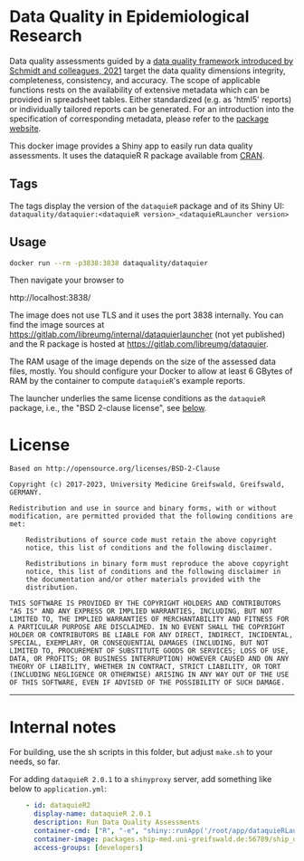 # Data Quality in Epidemiological Research

Data quality assessments guided by a
[data quality framework introduced by Schmidt and colleagues, 2021](doi:10.1186/s12874-021-01252-7)
target the data quality dimensions integrity, completeness, consistency, and
accuracy. The scope of applicable functions rests on the
availability of extensive metadata which can be provided in
spreadsheet tables. Either standardized (e.g. as 'html5' reports) or
individually tailored reports can be generated. For an introduction
into the specification of corresponding metadata, please refer to the
[package website](https://dataquality.qihs.uni-greifswald.de/Annotation_of_Metadata.html).

This docker image provides a Shiny app to easily run data quality assessments.
It uses the dataquieR R package
available from [CRAN](https://cran.r-project.org/package=dataquieR).

## Tags

The tags display the version of the `dataquieR` package and of its Shiny UI:
`dataquality/dataquier:<dataquieR version>_<dataquieRLauncher version>`

## Usage

```bash
docker run --rm -p3838:3838 dataquality/dataquier
```

Then navigate your browser to 

http://localhost:3838/

The image does not use TLS and it uses the port 3838 internally. You can find
the image sources at https://gitlab.com/libreumg/internal/dataquierlauncher
(not yet published) and the R package is hosted at 
https://gitlab.com/libreumg/dataquier.

The RAM usage of the image depends on the size of the assessed data files, 
mostly. You should configure your Docker to allow at least 6 GBytes of RAM
by the container to compute `dataquieR`'s example reports.

The launcher underlies the same license conditions as the `dataquieR` package,
i.e.,	the "BSD 2-clause license", see [below](#license).

# License

```
Based on http://opensource.org/licenses/BSD-2-Clause

Copyright (c) 2017-2023, University Medicine Greifswald, Greifswald, GERMANY.

Redistribution and use in source and binary forms, with or without
modification, are permitted provided that the following conditions are
met:

    Redistributions of source code must retain the above copyright
    notice, this list of conditions and the following disclaimer.

    Redistributions in binary form must reproduce the above copyright
    notice, this list of conditions and the following disclaimer in
    the documentation and/or other materials provided with the
    distribution.

THIS SOFTWARE IS PROVIDED BY THE COPYRIGHT HOLDERS AND CONTRIBUTORS
"AS IS" AND ANY EXPRESS OR IMPLIED WARRANTIES, INCLUDING, BUT NOT
LIMITED TO, THE IMPLIED WARRANTIES OF MERCHANTABILITY AND FITNESS FOR
A PARTICULAR PURPOSE ARE DISCLAIMED. IN NO EVENT SHALL THE COPYRIGHT
HOLDER OR CONTRIBUTORS BE LIABLE FOR ANY DIRECT, INDIRECT, INCIDENTAL,
SPECIAL, EXEMPLARY, OR CONSEQUENTIAL DAMAGES (INCLUDING, BUT NOT
LIMITED TO, PROCUREMENT OF SUBSTITUTE GOODS OR SERVICES; LOSS OF USE,
DATA, OR PROFITS; OR BUSINESS INTERRUPTION) HOWEVER CAUSED AND ON ANY
THEORY OF LIABILITY, WHETHER IN CONTRACT, STRICT LIABILITY, OR TORT
(INCLUDING NEGLIGENCE OR OTHERWISE) ARISING IN ANY WAY OUT OF THE USE
OF THIS SOFTWARE, EVEN IF ADVISED OF THE POSSIBILITY OF SUCH DAMAGE.

```


--------------



# Internal notes

For building, use the sh scripts in this folder, but adjust `make.sh` to your
needs, so far.

For adding `dataquieR 2.0.1` to a `shinyproxy` server, add something like below to
`application.yml`:

```yaml
    - id: dataquieR2
      display-name: dataquieR 2.0.1
      description: Run Data Quality Assessments
      container-cmd: ["R", "-e", "shiny::runApp('/root/app/dataquieRLauncher')"]
      container-image: packages.ship-med.uni-greifswald.de:56789/ship_docker/struckmann/dataquier-2-shiny:latest
      access-groups: [developers]
```
